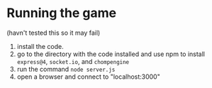 # Running the game
(havn't tested this so it may fail)

1. install the code.
2. go to the directory with the code installed and use npm to install ```express@4```, ```socket.io```, and ```chompengine```
3. run the command ```node server.js```
4. open a browser and connect to "localhost:3000"
